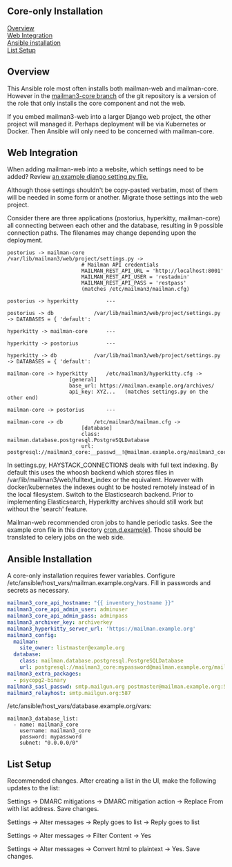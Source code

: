 
## Core-only Installation 

[Overview](#overview)  
[Web Integration](#web-integration)  
[Ansible installation](#ansible-installation)  
[List Setup](#list-setup)  

## Overview

This Ansible role most often installs both mailman-web and mailman-core. However in the [mailman3-core branch](https://github.com/cppalliance/ansible-mailman3/tree/mailman3-core) of the git repository is a version of the role that only installs the core component and not the web.

If you embed mailman3-web into a larger Django web project, the other project will managed it. Perhaps deployment will be via Kubernetes or Docker. Then Ansible will only need to be concerned with mailman-core.

## Web Integration

When adding mailman-web into a website, which settings need to be added?  Review [an example django setting.py file.](settings.py.example1)  

Although those settings shouldn't be copy-pasted verbatim, most of them will be needed in some form or another.  Migrate those settings into the web project.  

Consider there are three applications (postorius, hyperkitty, mailman-core) all connecting between each other and the database, resulting in 9 possible connection paths. The filenames may change depending upon the deployment.   

```
postorius -> mailman-core		/var/lib/mailman3/web/project/settings.py ->
						# Mailman API credentials
						MAILMAN_REST_API_URL = 'http://localhost:8001'
						MAILMAN_REST_API_USER = 'restadmin'
						MAILMAN_REST_API_PASS = 'restpass'
						(matches /etc/mailman3/mailman.cfg)

postorius -> hyperkitty			---

postorius -> db				/var/lib/mailman3/web/project/settings.py -> DATABASES = { 'default': 

hyperkitty -> mailman-core		---

hyperkitty -> postorius			---

hyperkitty -> db			/var/lib/mailman3/web/project/settings.py -> DATABASES = { 'default': 

mailman-core -> hyperkitty		/etc/mailman3/hyperkitty.cfg ->
					[general]
					base_url: https://mailman.example.org/archives/
					api_key: XYZ...   (matches settings.py on the other end)

mailman-core -> postorius		---

mailman-core -> db			/etc/mailman3/mailman.cfg ->
						[database]
						class: mailman.database.postgresql.PostgreSQLDatabase
						url: postgresql://mailman3_core:__passwd__!@mailman.example.org/mailman3_core

```

In settings.py, HAYSTACK_CONNECTIONS deals with full text indexing. By default this uses the whoosh backend which stores files in /var/lib/mailman3/web/fulltext_index or the equivalent. However with docker/kubernetes the indexes ought to be hosted remotely instead of in the local filesystem. Switch to the Elasticsearch backend. Prior to implementing Elasticsearch, Hyperkitty archives should still work but without the 'search' feature.  

Mailman-web recommended cron jobs to handle periodic tasks. See the example cron file in this directory [cron.d.example1](cron.d.example1). Those should be translated to celery jobs on the web side.  

## Ansible Installation

A core-only installation requires fewer variables. Configure /etc/ansible/host_vars/mailman.example.org/vars. Fill in passwords and secrets as necessary.  

```yaml
mailman3_core_api_hostname: "{{ inventory_hostname }}"
mailman3_core_api_admin_user: adminuser
mailman3_core_api_admin_pass: adminpass
mailman3_archiver_key: archiverkey
mailman3_hyperkitty_server_url: 'https://mailman.example.org'
mailman3_config:
  mailman:
    site_owner: listmaster@example.org
  database:
    class: mailman.database.postgresql.PostgreSQLDatabase
    url: postgresql://mailman3_core:mypassword@mailman.example.org/mailman3_core
mailman3_extra_packages:
  - psycopg2-binary
mailman3_sasl_passwd: smtp.mailgun.org postmaster@mailman.example.org:555555555
mailman3_relayhost: smtp.mailgun.org:587
```

/etc/ansible/host_vars/database.example.org/vars:  

```
mailman3_database_list:
  - name: mailman3_core
    username: mailman3_core
    password: mypassword
    subnet: "0.0.0.0/0"
```

## List Setup  

Recommended changes. After creating a list in the UI, make the following updates to the list:  

Settings -> DMARC mitigations -> DMARC mitigation action -> Replace From with list address. Save changes.  

Settings -> Alter messages -> Reply goes to list -> Reply goes to list  

Settings -> Alter messages -> Filter Content -> Yes  

Settings -> Alter messages -> Convert html to plaintext -> Yes. Save changes.   

